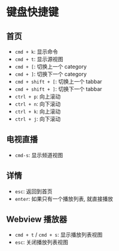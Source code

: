 # 键盘快捷键

## 首页

- `cmd + k`: 显示命令
- `cmd + t`: 显示源视图
- `cmd + [`: 切换上一个 category
- `cmd + ]`:  切换下一个 category
- `cmd + shift + [`:  切换上一个 tabbar
- `cmd + shift + ]`: 切换下一个 tabbar
- `ctrl + p`: 向上滚动
- `ctrl + n`: 向下滚动
- `ctrl + k`: 向上滚动
- `ctrl + j`: 向下滚动

## 电视直播

- `cmd-s`: 显示频道视图

## 详情

- `esc`: 返回到首页
- `enter`: 如果只有一个播放列表, 就直接播放

## Webview 播放器

- `cmd + t` / `cmd + s`: 显示播放列表视图
- `esc`: 关闭播放列表视图